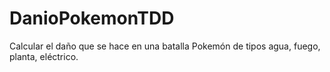 DanioPokemonTDD
===============

Calcular el daño que se hace en una batalla Pokemón de tipos agua, fuego, planta, eléctrico.
